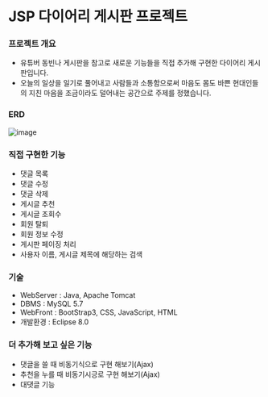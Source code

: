 # JSP 다이어리 게시판 프로젝트

### 프로젝트 개요

* 유튜버 동빈나 게시판을 참고로 새로운 기능들을 직접 추가해 구현한 다이어리 게시판입니다.
* 오늘의 일상을 일기로 풀어내고 사람들과 소통함으로써 마음도 몸도 바쁜 현대인들의 지친 마음을 조금이라도 덜어내는 공간으로 주제를 정했습니다.


### ERD
![image](https://user-images.githubusercontent.com/76156034/107022610-f971f200-67e8-11eb-9733-4c6e9c0b4649.png)

### 직접 구현한 기능
* 댓글 목록 
* 댓글 수정
* 댓글 삭제
* 게시글 추천
* 게시글 조회수
* 회원 탈퇴
* 회원 정보 수정 
* 게시판 페이징 처리
* 사용자 이름, 게시글 제목에 해당하는 검색

### 기술
* WebServer : Java, Apache Tomcat
* DBMS : MySQL 5.7
* WebFront : BootStrap3, CSS, JavaScript, HTML
* 개발환경 : Eclipse 8.0

### 더 추가해 보고 싶은 기능
* 댓글을 쓸 때 비동기식으로 구현 해보기(Ajax)
* 추천을 누를 때 비동기시긍로 구현 해보기(Ajax)
* 대댓글 기능
